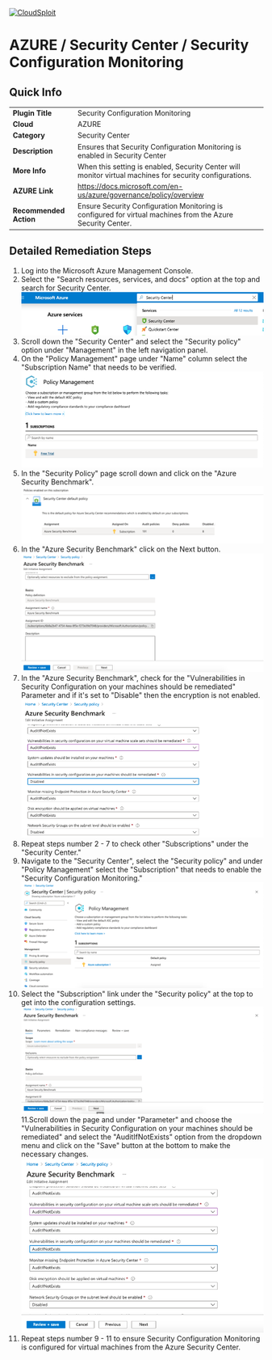 [![CloudSploit](https://cloudsploit.com/img/logo-new-big-text-100.png "CloudSploit")](https://cloudsploit.com)

# AZURE / Security Center / Security Configuration Monitoring

## Quick Info

| | |
|-|-|
| **Plugin Title** | Security Configuration Monitoring |
| **Cloud** | AZURE |
| **Category** | Security Center |
| **Description** | Ensures that Security Configuration Monitoring is enabled in Security Center |
| **More Info** | When this setting is enabled, Security Center will monitor virtual machines for security configurations. |
| **AZURE Link** | https://docs.microsoft.com/en-us/azure/governance/policy/overview |
| **Recommended Action** | Ensure Security Configuration Monitoring is configured for virtual machines from the Azure Security Center. |

## Detailed Remediation Steps

1. Log into the Microsoft Azure Management Console.
2. Select the "Search resources, services, and docs" option at the top and search for Security Center. </br> <img src="/resources/azure/securitycenter/security-configuration-monitoring/step2.png"/>
3. Scroll down the "Security Center" and select the "Security policy" option under "Management" in the left navigation panel.</br>
4. On the "Policy Management" page under "Name" column select the "Subscription Name" that needs to be verified.</br> <img src="/resources/azure/securitycenter/security-configuration-monitoring/step4.png"/>
5. In the "Security Policy" page scroll down and click on the "Azure Security Benchmark".</br> <img src="/resources/azure/securitycenter/security-configuration-monitoring/step5.png"/>
6. In the "Azure Security Benchmark" click on the Next button.</br> <img src="/resources/azure/securitycenter/security-configuration-monitoring/step6.png"/>
7. In the "Azure Security Benchmark", check for the "Vulnerabilities in Security Configuration on your machines should be remediated" Parameter and if it's set to "Disable" then the encryption is not enabled.</br> <img src="/resources/azure/securitycenter/security-configuration-monitoring/step7.png"/>
8. Repeat steps number 2 - 7 to check other "Subscriptions" under the "Security Center."</br>
9. Navigate to the "Security Center", select the "Security policy" and under "Policy Management" select the "Subscription" that needs to enable the "Security Configuration Monitoring."</br> <img src="/resources/azure/securitycenter/security-configuration-monitoring/step9.png"/>
10. Select the "Subscription" link under the "Security policy" at the top to get into the configuration settings. </br> <img src="/resources/azure/securitycenter/security-configuration-monitoring/step10.png"/>
11.Scroll down the page and under "Parameter" and choose the "Vulnerabilities in Security Configuration on your machines should be remediated" and select the "AuditIfNotExists" option from the dropdown menu and click on the "Save" button at the bottom to make the necessary changes.</br> <img src="/resources/azure/securitycenter/security-configuration-monitoring/step11.png"/>
12. Repeat steps number 9 - 11 to ensure Security Configuration Monitoring is configured for virtual machines from the Azure Security Center.</br>
